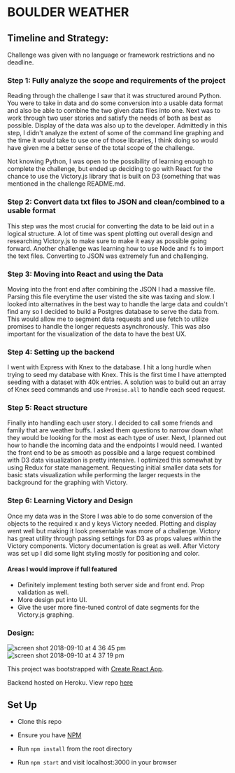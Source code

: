 # BOULDER WEATHER

## Timeline and Strategy:
Challenge was given with no language or framework restrictions and no deadline. 

### Step 1: Fully analyze the scope and requirements of the project
Reading through the challenge I saw that it was structured around Python. You were to take in data and do some conversion into a usable data format and also be able to combine the two given data files into one. Next was to work through two user stories and satisfy the needs of both as best as possible. Display of the data was also up to the developer. Admittedly in this step, I didn't analyze the extent of some of the command line graphing and the time it would take to use one of those libraries, I think doing so would have given me a better sense of the total scope of the challenge.

Not knowing Python, I was open to the possibility of learning enough to complete the challenge, but ended up deciding to go with React for the chance to use the Victory.js library that is built on D3 (something that was mentioned in the challenge README.md.

### Step 2: Convert data txt files to JSON and clean/combined to a usable format
This step was the most crucial for converting the data to be laid out in a logical structure. A lot of time was spent plotting out overall design and researching Victory.js to make sure to make it easy as possible going forward. Another challenge was learning how to use Node and `fs` to import the text files. Converting to JSON was extremely fun and challenging.

### Step 3: Moving into React and using the Data
Moving into the front end after combining the JSON I had a massive file. Parsing this file everytime the user visted the site was taxing and slow. I looked into alternatives in the best way to handle the large data and couldn't find any so I decided to build a Postgres database to serve the data from. This would allow me to segment data requests and use fetch to utilize promises to handle the longer requests asynchronously. This was also important for the visualization of the data to have the best UX.

### Step 4: Setting up the backend
I went with Express with Knex to the database. I hit a long hurdle when trying to seed my database with Knex. This is the first time I have attempted seeding with a dataset with 40k entries. A solution was to build out an array of Knex seed commands and use `Promise.all` to handle each seed request.

### Step 5: React structure
Finally into handling each user story. I decided to call some friends and family that are weather buffs. I asked them questions to narrow down what they would be looking for the most as each type of user. Next, I planned out how to handle the incoming data and the endpoints I would need. I wanted the front end to be as smooth as possible and a large request combined with D3 data visualization is pretty intensive. I optimized this somewhat by using Redux for state management. Requesting initial smaller data sets for basic stats visualization while performing the larger requests in the background for the graphing with Victory.

### Step 6: Learning Victory and Design
Once my data was in the Store I was able to do some conversion of the objects to the required x and y keys Victory needed. Plotting and display went well but making it look presentable was more of a challenge. Victory has great utility through passing settings for D3 as props values within the Victory components. Victory documentation is great as well. After Victory was set up I did some light styling mostly for positioning and color.

#### Areas I would improve if full featured
- Definitely implement testing both server side and front end. Prop validation as well.
- More design put into UI.
- Give the user more fine-tuned control of date segments for the Victory.js graphing.

### Design:

![screen shot 2018-09-10 at 4 36 45 pm](https://user-images.githubusercontent.com/34175382/45328166-f12e0380-b517-11e8-9ba8-1ec5b3274d09.png)
![screen shot 2018-09-10 at 4 37 19 pm](https://user-images.githubusercontent.com/34175382/45328164-effcd680-b517-11e8-8bd2-d65aa0f8d735.png)

This project was bootstrapped with [Create React App](https://github.com/facebookincubator/create-react-app).

Backend hosted on Heroku. View repo [here](https://github.com/tonyr729/boulder-backend)

## Set Up

* Clone this repo

* Ensure you have [NPM](https://www.npmjs.com/)

* Run `npm install` from the root directory

* Run `npm start` and visit localhost:3000 in your browser
